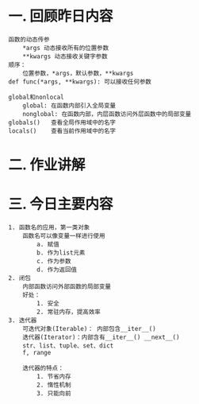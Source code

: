 # 一. 回顾昨日内容
    函数的动态传参
        *args 动态接收所有的位置参数
        **kwargs 动态接收关键字参数
    顺序：
        位置参数，*args，默认参数，**kwargs
    def func(*args, **kwargs): 可以接收任何参数
    
    global和nonlocal
        global: 在函数内部引入全局变量
        nonglobal: 在函数内部，内层函数访问外层函数中的局部变量
    globals()   查看全局作用域中的名字
    locals()    查看当前作用域中的名字
    
# 二. 作业讲解
# 三. 今日主要内容
    1. 函数名的应用，第一类对象
        函数名可以像变量一样进行使用
            a. 赋值
            b. 作为list元素
            c. 作为参数
            d. 作为返回值
    2. 闭包
        内部函数访问外部函数的局部变量
        好处：
            1. 安全
            2. 常驻内存，提高效率
    3. 迭代器
        可迭代对象(Iterable)： 内部包含__iter__()
        迭代器(Iterator)：内部含有__iter__() __next__()
        str、list、tuple、set、dict
        f, range
        
        迭代器的特点：
            1. 节省内存
            2. 惰性机制
            3. 只能向前
